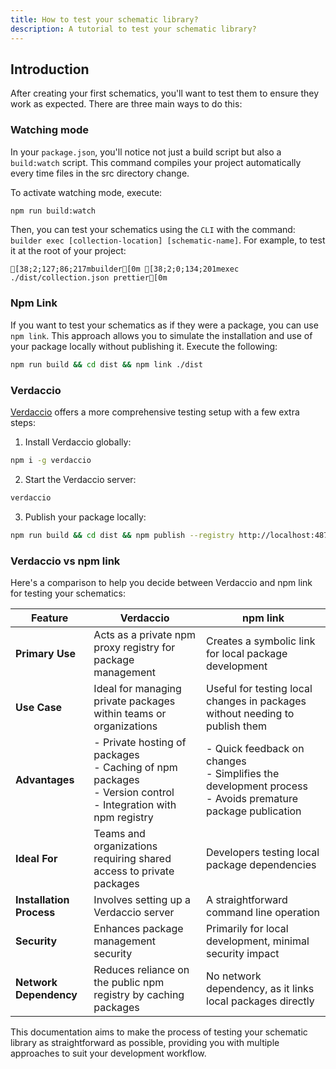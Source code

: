 ```yaml
---
title: How to test your schematic library?
description: A tutorial to test your schematic library?
---
```


## Introduction

After creating your first schematics, you'll want to test them to ensure they work as expected. There are three main ways to do this:

### Watching mode

In your `package.json`, you'll notice not just a build script but also a `build:watch` script. This command compiles your project automatically every time files in the src directory change.

To activate watching mode, execute:

```sh
npm run build:watch
```

Then, you can test your schematics using the `CLI` with the command:  `builder exec [collection-location] [schematic-name]`. For example, to test it at the root of your project:

```ansi
[38;2;127;86;217mbuilder[0m [38;2;0;134;201mexec ./dist/collection.json prettier[0m
```

### Npm Link

If you want to test your schematics as if they were a package, you can use `npm link`. This approach allows you to simulate the installation and use of your package locally without publishing it. Execute the following:

```sh
npm run build && cd dist && npm link ./dist
```

### Verdaccio

[Verdaccio](https://verdaccio.org/docs/installation) offers a more comprehensive testing setup with a few extra steps:

1. Install Verdaccio globally:

```sh
npm i -g verdaccio
```

2. Start the Verdaccio server:

```sh
verdaccio
```

3. Publish your package locally:

```sh
npm run build && cd dist && npm publish --registry http://localhost:4873
```

### Verdaccio vs npm link

Here's a comparison to help you decide between Verdaccio and npm link for testing your schematics:

| Feature                  | Verdaccio                                                                                                          | npm link                                                                                                      |
| ------------------------ | ------------------------------------------------------------------------------------------------------------------ | ------------------------------------------------------------------------------------------------------------- |
| **Primary Use**          | Acts as a private npm proxy registry for package management                                                        | Creates a symbolic link for local package development                                                         |
| **Use Case**             | Ideal for managing private packages within teams or organizations                                                  | Useful for testing local changes in packages without needing to publish them                                  |
| **Advantages**           | - Private hosting of packages<br>- Caching of npm packages<br>- Version control<br>- Integration with npm registry | - Quick feedback on changes<br>- Simplifies the development process<br>- Avoids premature package publication |
| **Ideal For**            | Teams and organizations requiring shared access to private packages                                                | Developers testing local package dependencies                                                                 |
| **Installation Process** | Involves setting up a Verdaccio server                                                                             | A straightforward command line operation                                                                      |
| **Security**             | Enhances package management security                                                                               | Primarily for local development, minimal security impact                                                      |
| **Network Dependency**   | Reduces reliance on the public npm registry by caching packages                                                    | No network dependency, as it links local packages directly                                                    |

This documentation aims to make the process of testing your schematic library as straightforward as possible, providing you with multiple approaches to suit your development workflow.
